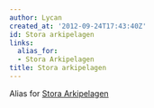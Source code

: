 ```yaml
---
author: Lycan
created_at: '2012-09-24T17:43:40Z'
id: Stora arkipelagen
links:
  alias_for:
  - Stora Arkipelagen
title: Stora arkipelagen
---
```


Alias for [Stora Arkipelagen]

  [Stora Arkipelagen]: Stora_Arkipelagen